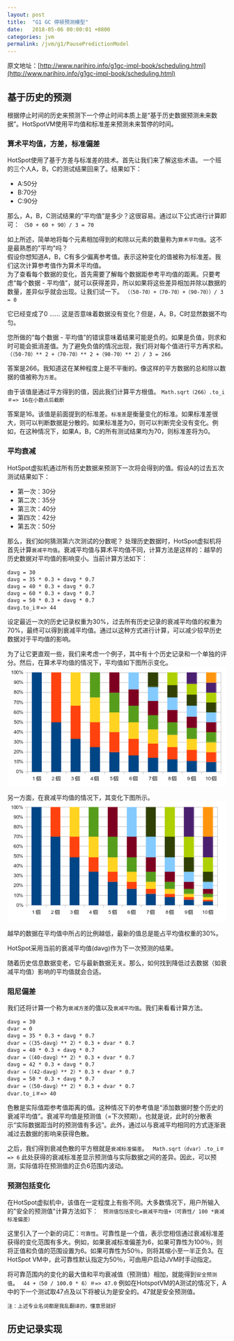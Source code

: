 ```yaml
---
layout: post
title:  "G1 GC 停顿预测模型"
date:   2018-05-06 00:00:01 +0800
categories: jvm
permalink: /jvm/g1/PausePredictionModel
---
```


原文地址：[http://www.narihiro.info/g1gc-impl-book/scheduling.html](http://www.narihiro.info/g1gc-impl-book/scheduling.html)

## 基于历史的预测
根据停止时间的历史来预测下一个停止时间本质上是“基于历史数据预测未来数据”。HotSpotVM使用平均值和标准差来预测未来暂停的时间。

### 算术平均值，方差，标准偏差
HotSpot使用了基于方差与标准差的技术。首先让我们来了解这些术语。
一个班的三个人A，B，C的测试结果回来了。结果如下：

* A:50分
* B:70分
* C:90分

那么，A，B，C测试结果的“平均值”是多少？这很容易。通过以下公式进行计算即可：
``（50 + 60 + 90）/ 3 = 70 ``

如上所述，简单地将每个元素相加得到的和除以元素的数量称为`算术平均值`。这不是最熟悉的"平均"吗？   
假设你想知道A，B，C有多少偏离参考值。表示这种变化的值被称为标准差。我们这次计算参考值作为算术平均值。   
为了查看每个数据的变化，首先需要了解每个数据距参考平均值的距离。只要考虑“每个数据 - 平均值”，就可以获得差异，所以如果将这些差异相加并除以数据的数量，差异似乎就会出现。让我们试一下。
`` （（50-70）+（70​​-70）+（90-70））/ 3 = 0 ``

它已经变成了0 ...... 这是否意味着数据没有变化？但是，A，B，C时显然数据不均匀。

您所做的“每个数据 - 平均值”的错误意味着结果可能是负的。如果是负值，则求和时可能会抵消差值。为了避免负值的情况出现，我们将对每个值进行平方再求和。
`` （（50-70）** 2 +（70-70）** 2 +（90-70）** 2）/ 3 = 266 ``

答案是266。我知道这在某种程度上是不平衡的。像这样的平方数据的总和除以数据的值被称为`方差`。

由于该值是通过平方得到的值，因此我们计算平方根值。
`` Math.sqrt（266）.to_i＃=> 16在小数点后截断 ``

答案是16。该值是前面提到的标准差。`标准差`是衡量变化的标准。如果标准差很大，则可以判断数据是分散的。如果标准差为0，则可以判断完全没有变化。例如，在这种情况下，如果A，B，C的所有测试结果均为70，则标准差将为0。

### 平均衰减
HotSpot虚拟机通过所有历史数据来预测下一次将会得到的值。假设A的过去五次测试结果如下：

* 第一次：30分
* 第二次：35分
* 第三次：40分
* 第四次：42分
* 第五次：50分

那么，我们如何猜测第六次测试的分数呢？
处理历史数据时，HotSpot虚拟机将首先计算`衰减平均值`。衰减平均值与算术平均值不同，计算方法是这样的：越早的历史数据对平均值的影响变小。当前计算方法如下：
```
davg = 30
davg = 35 * 0.3 + davg * 0.7
davg = 40 * 0.3 + davg * 0.7
davg = 60 * 0.3 + davg * 0.7
davg = 50 * 0.3 + davg * 0.7
davg.to_i＃=> 44
```

设定最近一次的历史记录权重为30%，过去所有历史记录的衰减平均值的权重为70%，最终可以得到衰减平均值。通过以这种方式进行计算，可以减少较早历史数据对于平均值的影响。

为了让它更直观一些，我们来考虑一个例子，其中有十个历史记录和一个单独的评分。然后，在算术平均值的情况下，平均值如下图所示变化。
![avg-shift](../resources/img/avg-shift.png)

另一方面，在衰减平均值的情况下，其变化下图所示。
![davg-shift](../resources/img/davg-shift.png)

越早的数据在平均值中所占的比例越低，最新的值总是能占平均值权重的30%。

HotSpot采用当前的衰减平均值(davg)作为下一次预测的结果。

随着历史信息数据变老，它与最新数据无关。那么，如何找到降低过去数据（如衰减平均值）影响的平均值就会合适。

### 阻尼偏差

我们还将计算一个称为`衰减方差`的值以及`衰减平均值`。我们来看看计算方法。
```
davg = 30
dvar = 0
davg = 35 * 0.3 + davg * 0.7
dvar =（（35-davg）** 2）* 0.3 + dvar * 0.7
davg = 40 * 0.3 + davg * 0.7
dvar =（（40-davg）** 2）* 0.3 + dvar * 0.7
davg = 42 * 0.3 + davg * 0.7
dvar =（（42-davg）** 2）* 0.3 + dvar * 0.7
davg = 50 * 0.3 + davg * 0.7
dvar =（（50-davg）** 2）* 0.3 + dvar * 0.7
dvar.to_i＃=> 40
```

色散是实际值距参考值距离的值。这种情况下的参考值是“添加数据时整个历史的衰减平均值”。衰减平均值是预测值（=下次预期）。也就是说，此时的分散表示“实际数据距当时的预测值有多远”。此外，通过以与衰减平均相同的方式逐渐衰减过去数据的影响来获得色散。

之后，我们得到衰减色散的平方根就是`衰减标准偏差`。
`` Math.sqrt（dvar）.to_i＃=> 6``
此处获得的衰减标准差显示预测值与实际数据之间的差异。因此，可以预测，实际值将在预测值的正负6范围内波动。

### 预测包括变化
在HotSpot虚拟机中，该值在一定程度上有些不同。大多数情况下，用户所输入的"安全的预测值"计算方法如下：
`` 预测值包括变化=衰减平均值+（可靠性/ 100 *衰减标准偏差）``

这里引入了一个新的词汇：`可靠性`。可靠性是一个值，表示您相信通过衰减标准差获得的变化范围有多大。例如，如果衰减标准偏差为6，如果可靠性为100％，则将正值和负值的范围设置为6。如果可靠性为50％，则将其缩小至一半正负3。在HotSpot VM中，此可靠性默认指定为50％，可由用户启动JVM时手动指定。

将可靠范围内的变化的最大值和平均衰减值（预测值）相加，就能得到`安全预测值`。
`` 44 +（50 / 100.0 * 6）＃=> 47.0``
例如在HotspotVM的A测试的情况下，A中的下一个测试取47点及以下将被认为是安全的。47就是安全预测值。

`注：上述专业名词都是我乱翻译的，懂意思就好`

## 历史记录实现